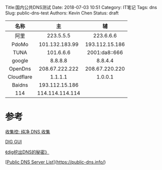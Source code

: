 Title:国内公共DNS测试
Date: 2018-07-03 10:51
Category: IT笔记
Tags: dns
Slug: public-dns-test
Authors: Kevin Chen
Status: draft



|    名称    |       主        |       辅       |
| :--------: | :-------------: | :------------: |
|    阿里    |    223.5.5.5    |   223.6.6.6    |
|   PdoMo    | 101.132.183.99  | 193.112.15.186 |
|    TUNA    |    101.6.6.6    | 2001:da8::666  |
|   google   |     8.8.8.8     |    8.8.4.4     |
|  OpenDns   | 208.67.222.222  | 208.67.220.220 |
| Cloudflare |     1.1.1.1     |    1.0.0.1     |
|   Baidns   | 193.112.15.186  |                |
|    114     | 114.114.114.114 |                |





# 参考

[收集控: 纯净 DNS 收集](https://blog.liyuans.com/archives/pure-dns-collection.html)

[DIG GUI](https://www.diggui.com/)

[《dig挖出DNS的秘密》](http://roclinux.cn/?p=2449)

[[Public DNS Server List](https://public-dns.info/)](https://public-dns.info/)